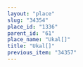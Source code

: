 ```yaml
---
layout: "place"
slug: "34354"
place_id: "1336"
parent_id: "61"
place_name: "Ukal[]"
title: "Ukal[]"
previous_item: "34357"
---
```

